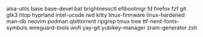 alsa-utils
base
base-devel
bat
brightnessctl
efibootmgr
fd
firefox
fzf
git
gtk3
htop
hyprland
intel-ucode
iwd
kitty
linux-firmware
linux-hardened
man-db
neovim
podman
qbittorrent
ripgrep
tmux
tree
ttf-nerd-fonts-symbols
wireguard-tools
wofi
yay-git
yubikey-manager
zram-generator
zsh
